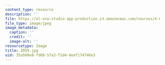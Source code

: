 ```yaml
---
content_type: resource
description: ''
file: https://ol-ocw-studio-app-production.s3.amazonaws.com/courses/4-614-religious-architecture-and-islamic-cultures-fall-2002/35a560e8fd8857a3f1d46eef174746e3_2059.jpg
file_type: image/jpeg
image_metadata:
  caption: ''
  credit: ''
  image-alt: ''
resourcetype: Image
title: 2059.jpg
uid: 35a560e8-fd88-57a3-f1d4-6eef174746e3
---
```

